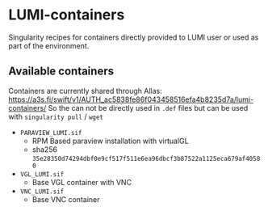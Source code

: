 # LUMI-containers
Singularity recipes for containers directly provided to LUMI user or used as part of the environment.

## Available containers 

Containers are currently shared through Allas: 
<https://a3s.fi/swift/v1/AUTH_ac5838fe86f043458516efa4b8235d7a/lumi-containers/>
So the can not be directly used in `.def` files but can be used with `singularity pull` / `wget` 

- `PARAVIEW_LUMI.sif`
  - RPM Based paraview installation with virtualGL
  - sha256 `35e28350d74294dbf0e9cf517f511e6ea96dbcf3b87522a1125eca679af40580`
- `VGL_LUMI.sif`
  - Base VGL container with VNC   	
- `VNC_LUMI.sif`
  - Base VNC container 

